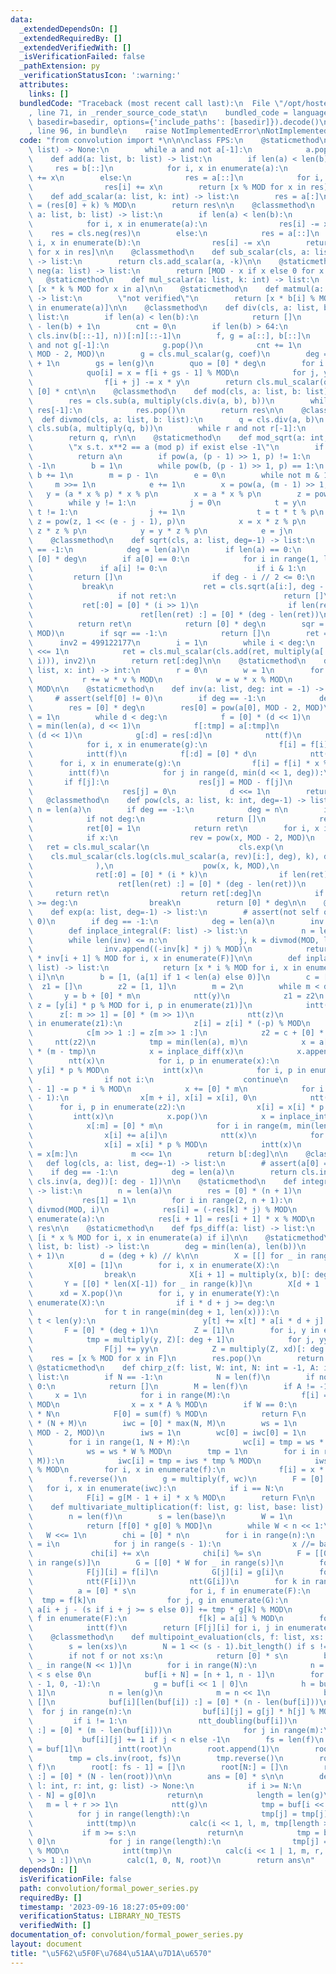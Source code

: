 ```yaml
---
data:
  _extendedDependsOn: []
  _extendedRequiredBy: []
  _extendedVerifiedWith: []
  _isVerificationFailed: false
  _pathExtension: py
  _verificationStatusIcon: ':warning:'
  attributes:
    links: []
  bundledCode: "Traceback (most recent call last):\n  File \"/opt/hostedtoolcache/PyPy/3.10.12/x64/lib/pypy3.10/site-packages/onlinejudge_verify/documentation/build.py\"\
    , line 71, in _render_source_code_stat\n    bundled_code = language.bundle(stat.path,\
    \ basedir=basedir, options={'include_paths': [basedir]}).decode()\n  File \"/opt/hostedtoolcache/PyPy/3.10.12/x64/lib/pypy3.10/site-packages/onlinejudge_verify/languages/python.py\"\
    , line 96, in bundle\n    raise NotImplementedError\nNotImplementedError\n"
  code: "from convolution import *\n\n\nclass FPS:\n    @staticmethod\n    def shrink(a:\
    \ list) -> None:\n        while a and not a[-1]:\n            a.pop()\n\n    @staticmethod\n\
    \    def add(a: list, b: list) -> list:\n        if len(a) < len(b):\n       \
    \     res = b[::]\n            for i, x in enumerate(a):\n                res[i]\
    \ += x\n        else:\n            res = a[::]\n            for i, x in enumerate(b):\n\
    \                res[i] += x\n        return [x % MOD for x in res]\n\n    @staticmethod\n\
    \    def add_scalar(a: list, k: int) -> list:\n        res = a[:]\n        res[0]\
    \ = (res[0] + k) % MOD\n        return res\n\n    @classmethod\n    def sub(cls,\
    \ a: list, b: list) -> list:\n        if len(a) < len(b):\n            res = b[::]\n\
    \            for i, x in enumerate(a):\n                res[i] -= x\n        \
    \    res = cls.neg(res)\n        else:\n            res = a[::]\n            for\
    \ i, x in enumerate(b):\n                res[i] -= x\n        return [x % MOD\
    \ for x in res]\n\n    @classmethod\n    def sub_scalar(cls, a: list, k: int)\
    \ -> list:\n        return cls.add_scalar(a, -k)\n\n    @staticmethod\n    def\
    \ neg(a: list) -> list:\n        return [MOD - x if x else 0 for x in a]\n\n \
    \   @staticmethod\n    def mul_scalar(a: list, k: int) -> list:\n        return\
    \ [x * k % MOD for x in a]\n\n    @staticmethod\n    def matmul(a: list, b: list)\
    \ -> list:\n        \"not verified\"\n        return [x * b[i] % MOD for i, x\
    \ in enumerate(a)]\n\n    @classmethod\n    def div(cls, a: list, b: list) ->\
    \ list:\n        if len(a) < len(b):\n            return []\n        n = len(a)\
    \ - len(b) + 1\n        cnt = 0\n        if len(b) > 64:\n            return multiply(a[::-1][:n],\
    \ cls.inv(b[::-1], n))[:n][::-1]\n        f, g = a[::], b[::]\n        while g\
    \ and not g[-1]:\n            g.pop()\n            cnt += 1\n        coef = pow(g[-1],\
    \ MOD - 2, MOD)\n        g = cls.mul_scalar(g, coef)\n        deg = len(f) - len(g)\
    \ + 1\n        gs = len(g)\n        quo = [0] * deg\n        for i in range(deg)[::-1]:\n\
    \            quo[i] = x = f[i + gs - 1] % MOD\n            for j, y in enumerate(g):\n\
    \                f[i + j] -= x * y\n        return cls.mul_scalar(quo, coef) +\
    \ [0] * cnt\n\n    @classmethod\n    def mod(cls, a: list, b: list) -> list:\n\
    \        res = cls.sub(a, multiply(cls.div(a, b), b))\n        while res and not\
    \ res[-1]:\n            res.pop()\n        return res\n\n    @classmethod\n  \
    \  def divmod(cls, a: list, b: list):\n        q = cls.div(a, b)\n        r =\
    \ cls.sub(a, multiply(q, b))\n        while r and not r[-1]:\n            r.pop()\n\
    \        return q, r\n\n    @staticmethod\n    def mod_sqrt(a: int, p: int):\n\
    \        \"x s.t. x**2 == a (mod p) if exist else -1\"\n        if a < 2:\n  \
    \          return a\n        if pow(a, (p - 1) >> 1, p) != 1:\n            return\
    \ -1\n        b = 1\n        while pow(b, (p - 1) >> 1, p) == 1:\n           \
    \ b += 1\n        m = p - 1\n        e = 0\n        while not m & 1:\n       \
    \     m >>= 1\n            e += 1\n        x = pow(a, (m - 1) >> 1, p)\n     \
    \   y = (a * x % p) * x % p\n        x = a * x % p\n        z = pow(b, m, p)\n\
    \        while y != 1:\n            j = 0\n            t = y\n            while\
    \ t != 1:\n                j += 1\n                t = t * t % p\n           \
    \ z = pow(z, 1 << (e - j - 1), p)\n            x = x * z % p\n            z =\
    \ z * z % p\n            y = y * z % p\n            e = j\n        return x\n\n\
    \    @classmethod\n    def sqrt(cls, a: list, deg=-1) -> list:\n        if deg\
    \ == -1:\n            deg = len(a)\n        if len(a) == 0:\n            return\
    \ [0] * deg\n        if a[0] == 0:\n            for i in range(1, len(a)):\n \
    \               if a[i] != 0:\n                    if i & 1:\n               \
    \         return []\n                    if deg - i // 2 <= 0:\n             \
    \           break\n                    ret = cls.sqrt(a[i:], deg - i // 2)\n \
    \                   if not ret:\n                        return []\n         \
    \           ret[:0] = [0] * (i >> 1)\n                    if len(ret) < deg:\n\
    \                        ret[len(ret) :] = [0] * (deg - len(ret))\n          \
    \          return ret\n            return [0] * deg\n        sqr = cls.mod_sqrt(a[0],\
    \ MOD)\n        if sqr == -1:\n            return []\n        ret = [sqr]\n  \
    \      inv2 = 499122177\n        i = 1\n        while i < deg:\n            i\
    \ <<= 1\n            ret = cls.mul_scalar(cls.add(ret, multiply(a[:i], cls.inv(ret,\
    \ i))), inv2)\n        return ret[:deg]\n\n    @staticmethod\n    def eval(a:\
    \ list, x: int) -> int:\n        r = 0\n        w = 1\n        for v in a:\n \
    \           r += w * v % MOD\n            w = w * x % MOD\n        return r %\
    \ MOD\n\n    @staticmethod\n    def inv(a: list, deg: int = -1) -> list:\n   \
    \     # assert(self[0] != 0)\n        if deg == -1:\n            deg = len(a)\n\
    \        res = [0] * deg\n        res[0] = pow(a[0], MOD - 2, MOD)\n        d\
    \ = 1\n        while d < deg:\n            f = [0] * (d << 1)\n            tmp\
    \ = min(len(a), d << 1)\n            f[:tmp] = a[:tmp]\n            g = [0] *\
    \ (d << 1)\n            g[:d] = res[:d]\n            ntt(f)\n            ntt(g)\n\
    \            for i, x in enumerate(g):\n                f[i] = f[i] * x % MOD\n\
    \            intt(f)\n            f[:d] = [0] * d\n            ntt(f)\n      \
    \      for i, x in enumerate(g):\n                f[i] = f[i] * x % MOD\n    \
    \        intt(f)\n            for j in range(d, min(d << 1, deg)):\n         \
    \       if f[j]:\n                    res[j] = MOD - f[j]\n                else:\n\
    \                    res[j] = 0\n            d <<= 1\n        return res\n\n \
    \   @classmethod\n    def pow(cls, a: list, k: int, deg=-1) -> list:\n       \
    \ n = len(a)\n        if deg == -1:\n            deg = n\n        if k == 0:\n\
    \            if not deg:\n                return []\n            ret = [0] * deg\n\
    \            ret[0] = 1\n            return ret\n        for i, x in enumerate(a):\n\
    \            if x:\n                rev = pow(x, MOD - 2, MOD)\n             \
    \   ret = cls.mul_scalar(\n                    cls.exp(\n                    \
    \    cls.mul_scalar(cls.log(cls.mul_scalar(a, rev)[i:], deg), k), deg\n      \
    \              ),\n                    pow(x, k, MOD),\n                )\n  \
    \              ret[:0] = [0] * (i * k)\n                if len(ret) < deg:\n \
    \                   ret[len(ret) :] = [0] * (deg - len(ret))\n               \
    \     return ret\n                return ret[:deg]\n            if (i + 1) * k\
    \ >= deg:\n                break\n        return [0] * deg\n\n    @staticmethod\n\
    \    def exp(a: list, deg=-1) -> list:\n        # assert(not self or self[0] ==\
    \ 0)\n        if deg == -1:\n            deg = len(a)\n        inv = [0, 1]\n\n\
    \        def inplace_integral(F: list) -> list:\n            n = len(F)\n    \
    \        while len(inv) <= n:\n                j, k = divmod(MOD, len(inv))\n\
    \                inv.append((-inv[k] * j) % MOD)\n            return [0] + [x\
    \ * inv[i + 1] % MOD for i, x in enumerate(F)]\n\n        def inplace_diff(F:\
    \ list) -> list:\n            return [x * i % MOD for i, x in enumerate(F) if\
    \ i]\n\n        b = [1, (a[1] if 1 < len(a) else 0)]\n        c = [1]\n      \
    \  z1 = []\n        z2 = [1, 1]\n        m = 2\n        while m < deg:\n     \
    \       y = b + [0] * m\n            ntt(y)\n            z1 = z2\n           \
    \ z = [y[i] * p % MOD for i, p in enumerate(z1)]\n            intt(z)\n      \
    \      z[: m >> 1] = [0] * (m >> 1)\n            ntt(z)\n            for i, p\
    \ in enumerate(z1):\n                z[i] = z[i] * (-p) % MOD\n            intt(z)\n\
    \            c[m >> 1 :] = z[m >> 1 :]\n            z2 = c + [0] * m\n       \
    \     ntt(z2)\n            tmp = min(len(a), m)\n            x = a[:tmp] + [0]\
    \ * (m - tmp)\n            x = inplace_diff(x)\n            x.append(0)\n    \
    \        ntt(x)\n            for i, p in enumerate(x):\n                x[i] =\
    \ y[i] * p % MOD\n            intt(x)\n            for i, p in enumerate(b):\n\
    \                if not i:\n                    continue\n                x[i\
    \ - 1] -= p * i % MOD\n            x += [0] * m\n            for i in range(m\
    \ - 1):\n                x[m + i], x[i] = x[i], 0\n            ntt(x)\n      \
    \      for i, p in enumerate(z2):\n                x[i] = x[i] * p % MOD\n   \
    \         intt(x)\n            x.pop()\n            x = inplace_integral(x)\n\
    \            x[:m] = [0] * m\n            for i in range(m, min(len(a), m << 1)):\n\
    \                x[i] += a[i]\n            ntt(x)\n            for i, p in enumerate(y):\n\
    \                x[i] = x[i] * p % MOD\n            intt(x)\n            b[m:]\
    \ = x[m:]\n            m <<= 1\n        return b[:deg]\n\n    @classmethod\n \
    \   def log(cls, a: list, deg=-1) -> list:\n        # assert(a[0] == 1)\n    \
    \    if deg == -1:\n            deg = len(a)\n        return cls.integral(multiply(cls.fps_diff(a),\
    \ cls.inv(a, deg))[: deg - 1])\n\n    @staticmethod\n    def integral(a: list)\
    \ -> list:\n        n = len(a)\n        res = [0] * (n + 1)\n        if n:\n \
    \           res[1] = 1\n        for i in range(2, n + 1):\n            j, k =\
    \ divmod(MOD, i)\n            res[i] = (-res[k] * j) % MOD\n        for i, x in\
    \ enumerate(a):\n            res[i + 1] = res[i + 1] * x % MOD\n        return\
    \ res\n\n    @staticmethod\n    def fps_diff(a: list) -> list:\n        return\
    \ [i * x % MOD for i, x in enumerate(a) if i]\n\n    @staticmethod\n    def composition(a:\
    \ list, b: list) -> list:\n        deg = min(len(a), len(b))\n        k = int(deg**0.5\
    \ + 1)\n        d = (deg + k) // k\n\n        X = [[] for _ in range(k + 1)]\n\
    \        X[0] = [1]\n        for i, x in enumerate(X):\n            if i == k:\n\
    \                break\n            X[i + 1] = multiply(x, b)[: deg + 1]\n\n \
    \       Y = [[0] * len(X[-1]) for _ in range(k)]\n        X[d + 1 :] = []\n  \
    \      xd = X.pop()\n        for i, y in enumerate(Y):\n            for j, x in\
    \ enumerate(X):\n                if i * d + j >= deg:\n                    break\n\
    \                for t in range(min(deg + 1, len(x))):\n                    if\
    \ t < len(y):\n                        y[t] += x[t] * a[i * d + j] % MOD\n\n \
    \       F = [0] * (deg + 1)\n        Z = [1]\n        for i, y in enumerate(Y):\n\
    \            tmp = multiply(y, Z)[: deg + 1]\n            for j, yy in enumerate(tmp):\n\
    \                F[j] += yy\n            Z = multiply(Z, xd)[: deg + 1]\n    \
    \    res = [x % MOD for x in F]\n        res.pop()\n        return res\n\n   \
    \ @staticmethod\n    def chirp_z(f: list, W: int, N: int = -1, A: int = 1) ->\
    \ list:\n        if N == -1:\n            N = len(f)\n        if not f or N ==\
    \ 0:\n            return []\n        M = len(f)\n        if A != -1:\n       \
    \     x = 1\n            for i in range(M):\n                f[i] = f[i] * x %\
    \ MOD\n                x = x * A % MOD\n        if W == 0:\n            F = [f[0]]\
    \ * N\n            F[0] = sum(f) % MOD\n            return F\n        wc = [0]\
    \ * (N + M)\n        iwc = [0] * max(N, M)\n        ws = 1\n        iW = pow(W,\
    \ MOD - 2, MOD)\n        iws = 1\n        wc[0] = iwc[0] = 1\n        tmp = 1\n\
    \        for i in range(1, N + M):\n            wc[i] = tmp = ws * tmp % MOD\n\
    \            ws = ws * W % MOD\n        tmp = 1\n        for i in range(1, max(N,\
    \ M)):\n            iwc[i] = tmp = iws * tmp % MOD\n            iws = iws * iW\
    \ % MOD\n        for i, x in enumerate(f):\n            f[i] = x * iwc[i] % MOD\n\
    \        f.reverse()\n        g = multiply(f, wc)\n        F = [0] * N\n     \
    \   for i, x in enumerate(iwc):\n            if i == N:\n                break\n\
    \            F[i] = g[M - 1 + i] * x % MOD\n        return F\n\n    @staticmethod\n\
    \    def multivariate_multiplication(f: list, g: list, base: list) -> list:\n\
    \        n = len(f)\n        s = len(base)\n        W = 1\n        if s == 0:\n\
    \            return [f[0] * g[0] % MOD]\n        while W < n << 1:\n         \
    \   W <<= 1\n        chi = [0] * n\n        for i in range(n):\n            x\
    \ = i\n            for j in range(s - 1):\n                x //= base[j]\n   \
    \             chi[i] += x\n            chi[i] %= s\n        F = [[0] * W for _\
    \ in range(s)]\n        G = [[0] * W for _ in range(s)]\n        for i, j in enumerate(chi):\n\
    \            F[j][i] = f[i]\n            G[j][i] = g[i]\n        for i in range(s):\n\
    \            ntt(F[i])\n            ntt(G[i])\n        for k in range(W):\n  \
    \          a = [0] * s\n            for i, f in enumerate(F):\n              \
    \  tmp = f[k]\n                for j, g in enumerate(G):\n                   \
    \ a[i + j - (s if i + j >= s else 0)] += tmp * g[k] % MOD\n            for i,\
    \ f in enumerate(F):\n                f[k] = a[i] % MOD\n        for f in F:\n\
    \            intt(f)\n        return [F[j][i] for i, j in enumerate(chi)]\n\n\
    \    @classmethod\n    def multipoint_evaluation(cls, f: list, xs: list) -> list:\n\
    \        s = len(xs)\n        N = 1 << (s - 1).bit_length() if s != 1 else 2\n\
    \        if not f or not xs:\n            return [0] * s\n        buf = [[] for\
    \ _ in range(N << 1)]\n        for i in range(N):\n            n = -xs[i] if i\
    \ < s else 0\n            buf[i + N] = [n + 1, n - 1]\n        for i in range(N\
    \ - 1, 0, -1):\n            g = buf[i << 1 | 0]\n            h = buf[i << 1 |\
    \ 1]\n            n = len(g)\n            m = n << 1\n            buf[i][n:] =\
    \ []\n            buf[i][len(buf[i]) :] = [0] * (n - len(buf[i]))\n          \
    \  for j in range(n):\n                buf[i][j] = g[j] * h[j] % MOD - 1\n   \
    \         if i != 1:\n                ntt_doubling(buf[i])\n                buf[i][len(buf[i])\
    \ :] = [0] * (m - len(buf[i]))\n                for j in range(m):\n         \
    \           buf[i][j] += 1 if j < n else -1\n        fs = len(f)\n        root\
    \ = buf[1]\n        intt(root)\n        root.append(1)\n        root.reverse()\n\
    \        tmp = cls.inv(root, fs)\n        tmp.reverse()\n        root = multiply(tmp,\
    \ f)\n        root[: fs - 1] = []\n        root[N:] = []\n        root[len(root)\
    \ :] = [0] * (N - len(root))\n\n        ans = [0] * s\n\n        def calc(i: int,\
    \ l: int, r: int, g: list) -> None:\n            if i >= N:\n                ans[i\
    \ - N] = g[0]\n                return\n            length = len(g)\n         \
    \   m = l + r >> 1\n            ntt(g)\n            tmp = buf[i << 1 | 1]\n  \
    \          for j in range(length):\n                tmp[j] = tmp[j] * g[j] % MOD\n\
    \            intt(tmp)\n            calc(i << 1, l, m, tmp[length >> 1 :])\n \
    \           if m >= s:\n                return\n            tmp = buf[i << 1 |\
    \ 0]\n            for j in range(length):\n                tmp[j] = tmp[j] * g[j]\
    \ % MOD\n            intt(tmp)\n            calc(i << 1 | 1, m, r, tmp[length\
    \ >> 1 :])\n\n        calc(1, 0, N, root)\n        return ans\n"
  dependsOn: []
  isVerificationFile: false
  path: convolution/formal_power_series.py
  requiredBy: []
  timestamp: '2023-09-16 18:27:05+09:00'
  verificationStatus: LIBRARY_NO_TESTS
  verifiedWith: []
documentation_of: convolution/formal_power_series.py
layout: document
title: "\u5F62\u5F0F\u7684\u51AA\u7D1A\u6570"
---
```

